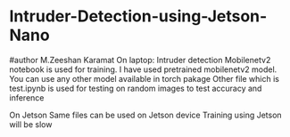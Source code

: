 # Intruder-Detection-using-Jetson-Nano
#author M.Zeeshan Karamat
On laptop:
Intruder detection Mobilenetv2 notebook is used for training. I have used pretrained mobilenetv2 model. 
You can use any other model available in torch pakage
Other file which is test.ipynb is used for testing on random images to test accuracy and inference


On Jetson
Same files can be used on Jetson device
Training using Jetson will be slow
